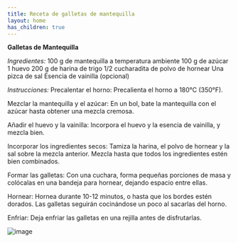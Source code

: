 ```yaml
---
title: Receta de galletas de mantequilla
layout: home
has_children: true
---
```


**Galletas de Mantequilla**


_Ingredientes:_
100 g de mantequilla a temperatura ambiente
100 g de azúcar
1 huevo
200 g de harina de trigo
1/2 cucharadita de polvo de hornear
Una pizca de sal
Esencia de vainilla (opcional)

_Instrucciones:_
Precalentar el horno: Precalienta el horno a 180°C (350°F).

Mezclar la mantequilla y el azúcar: En un bol, bate la mantequilla con el azúcar hasta obtener una mezcla cremosa.

Añadir el huevo y la vainilla: Incorpora el huevo y la esencia de vainilla, y mezcla bien.

Incorporar los ingredientes secos: Tamiza la harina, el polvo de hornear y la sal sobre la mezcla anterior. Mezcla hasta que todos los ingredientes estén bien combinados.

Formar las galletas: Con una cuchara, forma pequeñas porciones de masa y colócalas en una bandeja para hornear, dejando espacio entre ellas.

Hornear: Hornea durante 10-12 minutos, o hasta que los bordes estén dorados. Las galletas seguirán cocinándose un poco al sacarlas del horno.

Enfriar: Deja enfriar las galletas en una rejilla antes de disfrutarlas.

![image](https://github.com/user-attachments/assets/5929e7d1-7911-404c-8cdc-f6fbdc8755f5)

